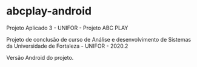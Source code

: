 # abcplay-android
Projeto Aplicado 3 - UNIFOR - Projeto ABC PLAY 

Projeto de conclusão de curso de Análise e desenvolvimento de Sistemas da Universidade de Fortaleza - UNIFOR - 2020.2

Versão Android do projeto.

